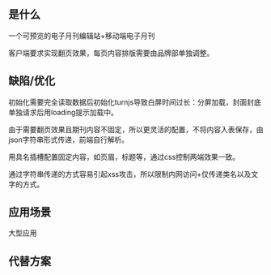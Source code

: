 ## <a id="whatis">是什么</a>
一个可预览的电子月刊编辑站+移动端电子月刊

客户端要求实现翻页效果，每页内容排版需要由品牌部单独调整。

## <a id="issue">缺陷/优化</a>

初始化需要完全读取数据后初始化turnjs导致白屏时间过长：分屏加载，封面封底单独请求后用loading提示加载中。

由于需要翻页效果且期刊内容不固定，所以更灵活的配置，不将内容入表保存，由json字符串形式传递，前端自行解析。

用具名插槽配置固定内容，如页眉，标题等，通过css控制两端效果一致。

通过字符串传递的方式容易引起xss攻击，所以限制内网访问+仅传递类名以及文字的方式。

## <a id="scenario">应用场景</a>

大型应用

## <a id="replacement">代替方案</a>



